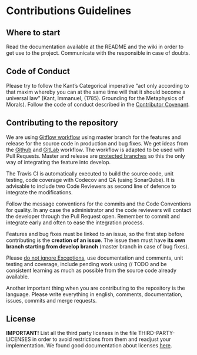 # Contributions Guidelines

## Where to start
Read the documentation available at the README and the wiki in order to get use to the project. Communicate with the responsible in case of doubts.

## Code of Conduct

Please try to follow the Kant’s Categorical imperative “act only according to that maxim whereby you can at the same time will that it should become a universal law” (Kant, Immanuel, (1785). Grounding for the Metaphysics of Morals). Follow the code of conduct described in the [Contributor Covenant](http://contributor-covenant.org/).

## Contributing to the repository
We are using [Gitflow workflow](https://atlassian.com/git/tutorials/comparing-workflows/gitflow-workflow) using master branch for the features and release for the source code in production and bug fixes. We get ideas from the [Github](https://guides.github.com/introduction/flow/index.html) and [GitLab](https://docs.gitlab.com/ce/workflow/gitlab_flow.html) workflow. The workflow is adapted to be used with Pull Requests. Master and release are [protected branches](https://docs.gitlab.com/ee/user/project/protected_branches.html) so this the only way of integrating the feature into develop. 

The Travis CI is automatically executed to build the source code, unit testing, code coverage with Codecov and QA (using SonarQube). It is advisable to include two Code Reviewers as second line of defence to integrate the modifications.

Follow the message conventions for the commits and the Code Conventions for quality. In any case the administrator and the code reviewers will contact the developer through the Pull Request open. Remember to commit and integrate early and often to ease the integration process.

Features and bug fixes must be linked to an issue, so the first step before contributing is the **creation of an issue**. The issue then must have **its own branch starting from develop branch** (master branch in case of bug fixes).

Please [do not ignore Exceptions](https://source.android.com/source/code-style.html), use documentation and comments, unit testing and coverage, include pending work using // TODO and be consistent learning as much as possible from the source code already available.

Another important thing when you are contributing to the repository is the language. Please write everything in english, comments, documentation, issues, commits and merge requests.

##	License
**IMPORTANT!** List all the third party licenses in the file THIRD-PARTY-LICENSES in order to avoid restrictions from them and readjust your implementation. We found good documentation about licenses [here](https://wiki.duraspace.org/display/DSPACE/Code+Contribution+Guidelines).
